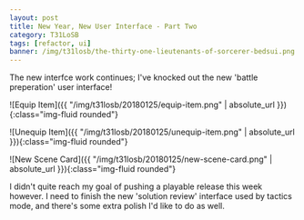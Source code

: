 ```yaml
---
layout: post
title: New Year, New User Interface - Part Two
category: T31LoSB
tags: [refactor, ui]
banner: /img/t31losb/the-thirty-one-lieutenants-of-sorcerer-bedsui.png
---
```


The new interfce work continues; I've knocked out the new 'battle preperation' user interface!

![Equip Item]({{ "/img/t31losb/20180125/equip-item.png" | absolute_url }}){:class="img-fluid rounded"} 

![Unequip Item]({{ "/img/t31losb/20180125/unequip-item.png" | absolute_url }}){:class="img-fluid rounded"}

![New Scene Card]({{ "/img/t31losb/20180125/new-scene-card.png" | absolute_url }}){:class="img-fluid rounded"}

I didn't quite reach my goal of pushing a playable release this week however. I need to finish the new 'solution review' interface used by tactics mode, and there's some extra polish I'd like to do as well.
